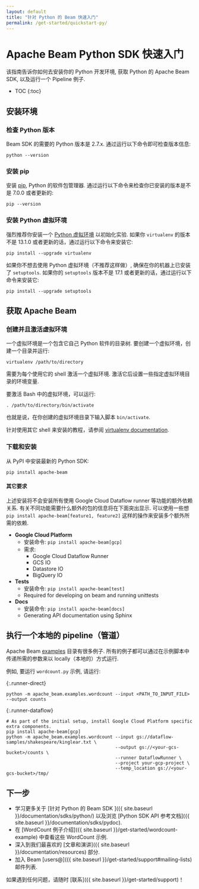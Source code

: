 ```yaml
---
layout: default
title: "针对 Python 的 Beam 快速入门"
permalink: /get-started/quickstart-py/
---
```


# Apache Beam Python SDK 快速入门

该指南告诉你如何去安装你的 Python 开发环境, 获取 Python 的 Apache Beam SDK, 以及运行一个 Pipeline 例子.

* TOC
{:toc}

## 安装环境

### 检查 Python 版本

Beam SDK 的需要的 Python 版本是 2.7.x.
通过运行以下命令即可检查版本信息:

```
python --version
```

### 安装 pip

安装 [pip](https://pip.pypa.io/en/stable/installing/), Python 的软件包管理器.
通过运行以下命令来检查你已安装的版本是不是 7.0.0 或者更新的:

```
pip --version
```

### 安装 Python 虚拟环境

强烈推荐你安装一个 [Python 虚拟环境](http://docs.python-guide.org/en/latest/dev/virtualenvs/) 以初始化实验.
如果你 `virtualenv` 的版本不是 13.1.0 或者更新的话，通过运行以下命令来安装它: 

```
pip install --upgrade virtualenv
```

如果你不想去使用 Python 虚拟环境（不推荐这样做）, 确保在你的机器上已安装了 `setuptools`.
如果你的 `setuptools` 版本不是 17.1 或者更新的话，通过运行以下命令来安装它:

```
pip install --upgrade setuptools
```

## 获取 Apache Beam

### 创建并且激活虚拟环境

一个虚拟环境是一个包含它自己 Python 软件的目录树.
要创建一个虚拟环境，创建一个目录并运行:

```
virtualenv /path/to/directory
```

需要为每个使用它的 shell 激活一个虚拟环境.
激活它后设置一些指定虚拟环境目录的环境变量.

要激活 Bash 中的虚拟环境，可以运行:

```
. /path/to/directory/bin/activate
```

也就是说，在你创建的虚拟环境目录下输入脚本 `bin/activate`.

针对使用其它 shell 来安装的教程，请参阅 [virtualenv documentation](https://virtualenv.pypa.io/en/stable/userguide/#activate-script).

### 下载和安装

从 PyPI 中安装最新的 Python SDK:

```
pip install apache-beam
```

#### 其它要求

上述安装将不会安装所有使用 Google Cloud Dataflow runner 等功能的额外依赖关系.
有关不同功能需要什么额外的包的信息将在下面突出显示.
可以使用一些想 `pip install apache-beam[feature1, feature2]` 这样的操作来安装多个额外所需的依赖.

- **Google Cloud Platform**
  - 安装命令: `pip install apache-beam[gcp]`
  - 需求:
    - Google Cloud Dataflow Runner
    - GCS IO
    - Datastore IO
    - BigQuery IO
- **Tests**
  - 安装命令: `pip install apache-beam[test]`
  - Required for developing on beam and running unittests
- **Docs**
  - 安装命令: `pip install apache-beam[docs]`
  - Generating API documentation using Sphinx

## 执行一个本地的 pipeline（管道）

Apache Beam [examples](https://github.com/apache/beam/tree/master/sdks/python/apache_beam/examples) 目录有很多例子.
所有的例子都可以通过在示例脚本中传递所需的参数来以 locally（本地的）方式运行.

例如, 要运行 `wordcount.py` 示例, 请运行:

{:.runner-direct}
```
python -m apache_beam.examples.wordcount --input <PATH_TO_INPUT_FILE> --output counts
```

{:.runner-dataflow}
```
# As part of the initial setup, install Google Cloud Platform specific extra components.
pip install apache-beam[gcp]
python -m apache_beam.examples.wordcount --input gs://dataflow-samples/shakespeare/kinglear.txt \
                                         --output gs://<your-gcs-bucket>/counts \
                                         --runner DataflowRunner \
                                         --project your-gcp-project \
                                         --temp_location gs://<your-gcs-bucket>/tmp/
```

## 下一步

* 学习更多关于 [针对 Python 的 Beam SDK ]({{ site.baseurl }}/documentation/sdks/python/)
  以及浏览 [Python SDK API 参考文档]({{ site.baseurl }}/documentation/sdks/pydoc).
* 在 [WordCount 例子介绍]({{ site.baseurl }}/get-started/wordcount-example) 中查看这些 WordCount 示例.
* 深入到我们最喜欢的 [文章和演讲]({{ site.baseurl }}/documentation/resources) 部分.
* 加入 Beam [users@]({{ site.baseurl }}/get-started/support#mailing-lists) 邮件列表.

如果遇到任何问题，请随时 [联系]({{ site.baseurl }}/get-started/support)！

